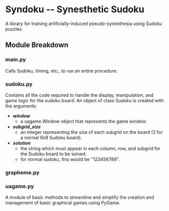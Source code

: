 # Syndoku -- Synesthetic Sudoku
A library for training artificially-induced pseudo-synesthesia using Sudoku puzzles.


## Module Breakdown
### main.py
Calls Sudoku, timing, etc., to run an entire procedure. 

### sudoku.py
Contains all the code required to handle the display, manipulation, and game logic for the sudoku board. 
An object of class Sudoku is created with the arguments: 
 - ***window***
  	- a uagame.Window object that represents the game window.
 - ***subgrid_size***
	- an integer representing the size of each subgrid on the board (3 for a normal 9x9 Sudoku board).
 - ***solution***
	- the string which must appear in each column, row, and subgrid for the Sudoku board to be solved.
  	- for normal sudoku, this would be "123456789".

### grapheme.py


### uagame.py
A module of basic methods to streamline and simplify the creation and management of basic graphical games using PyGame. 
